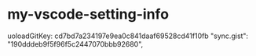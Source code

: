 # my-vscode-setting-info
uoloadGitKey: cd7bd7a234197e9ea0c841daaf69528cd41f10fb
"sync.gist": "190dddeb9f5f96f5c2447070bbb92680",
